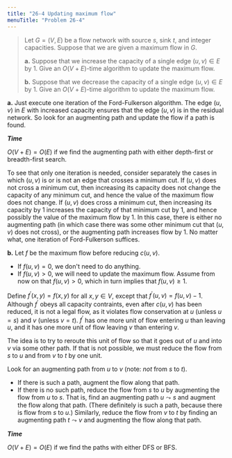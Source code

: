 ```yaml
---
title: "26-4 Updating maximum flow"
menuTitle: "Problem 26-4"
---
```


> Let $G = (V, E)$ be a flow network with source $s$, sink $t$, and integer capacities. Suppose that we are given a maximum flow in $G$.
>
> **a.** Suppose that we increase the capacity of a single edge $(u, v) \in E$ by $1$. Give an $O(V + E)$-time algorithm to update the maximum flow.
>
> **b.** Suppose that we decrease the capacity of a single edge $(u, v) \in E$ by $1$. Give an $O(V + E)$-time algorithm to update the maximum flow.

**a.** Just execute one iteration of the Ford-Fulkerson algorithm. The edge $(u, v)$ in $E$ with increased capacity ensures that the edge $(u, v)$ is in the residual network. So look for an augmenting path and update the flow if a path is found.

__*Time*__

$O(V + E) = O(E)$ if we find the augmenting path with either depth-first or breadth-first search.

To see that only one iteration is needed, consider separately the cases in which $(u, v)$ is or is not an edge that crosses a minimum cut. If $(u, v)$ does not cross a minimum cut, then increasing its capacity does not change the capacity of any minimum cut, and hence the value of the maximum flow does not change. If $(u, v)$ does cross a minimum cut, then increasing its capacity by $1$ increases the capacity of that minimum cut by $1$, and hence possibly the value of the maximum flow by $1$. In this case, there is either no augmenting path (in which case there was some other minimum cut that $(u, v)$ does not cross), or the augmenting path increases flow by $1$. No matter what, one iteration of Ford-Fulkerson suffices.

**b.** Let $f$ be the maximum flow before reducing $c(u, v)$.

- If $f(u, v) = 0$, we don't need to do anything.
- If $f(u, v) > 0$, we will need to update the maximum flow. Assume from now on that $f(u, v) > 0$, which in turn implies that $f(u, v) \ge 1$.

Define $f^\prime(x, y) = f(x, y)$ for all $x, y \in V$, except that $f^\prime(u, v) = f(u, v) - 1$. Although $f^\prime$ obeys all capacity contraints, even after $c(u, v)$ has been reduced, it is not a legal flow, as it violates flow conservation at $u$ (unless $u = s$) and $v$ (unless $v = t$). $f^\prime$ has one more unit of flow entering $u$ than leaving $u$, and it has one more unit of flow leaving $v$ than entering $v$.

The idea is to try to reroute this unit of flow so that it goes out of $u$ and into $v$ via some other path. If that is not possible, we must reduce the flow from $s$ to $u$ and from $v$ to $t$ by one unit.

Look for an augmenting path from $u$ to $v$ (note: _not_ from $s$ to $t$).

- If there is such a path, augment the flow along that path.
- If there is no such path, reduce the flow from $s$ to $u$ by augmenting the flow from $u$ to $s$. That is, find an augmenting path $u \leadsto s$ and augment the flow along that path. (There definitely is such a path, because there is flow from $s$ to $u$.) Similarly, reduce the flow from $v$ to $t$ by finding an augmenting path $t \leadsto v$ and augmenting the flow along that path.

__*Time*__

$O(V + E) = O(E)$ if we find the paths with either $\text{DFS}$ or $\text{BFS}$.
